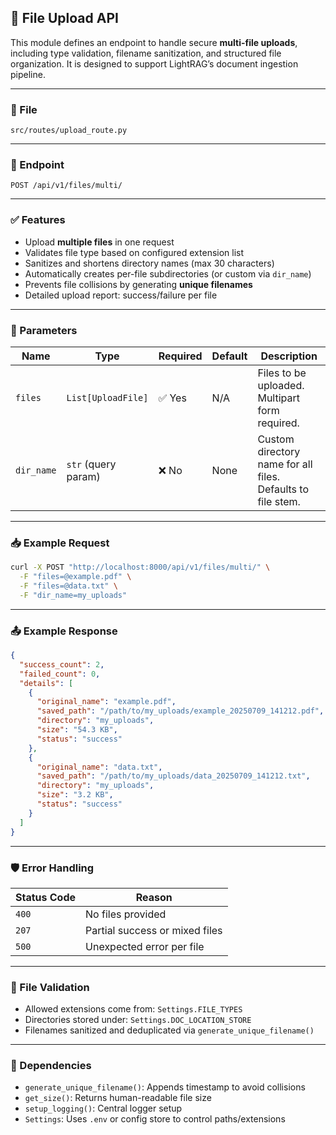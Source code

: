 ## 📁 File Upload API

This module defines an endpoint to handle secure **multi-file uploads**, including type validation, filename sanitization, and structured file organization. It is designed to support LightRAG’s document ingestion pipeline.

---

### 📂 File

```
src/routes/upload_route.py
```

---

### 🚀 Endpoint

```http
POST /api/v1/files/multi/
```

---

### ✅ Features

* Upload **multiple files** in one request
* Validates file type based on configured extension list
* Sanitizes and shortens directory names (max 30 characters)
* Automatically creates per-file subdirectories (or custom via `dir_name`)
* Prevents file collisions by generating **unique filenames**
* Detailed upload report: success/failure per file

---

### 🔧 Parameters

| Name       | Type                | Required | Default | Description                                                 |
| ---------- | ------------------- | -------- | ------- | ----------------------------------------------------------- |
| `files`    | `List[UploadFile]`  | ✅ Yes    | N/A     | Files to be uploaded. Multipart form required.              |
| `dir_name` | `str` (query param) | ❌ No     | None    | Custom directory name for all files. Defaults to file stem. |

---

### 📥 Example Request

```bash
curl -X POST "http://localhost:8000/api/v1/files/multi/" \
  -F "files=@example.pdf" \
  -F "files=@data.txt" \
  -F "dir_name=my_uploads"
```

---

### 📤 Example Response

```json
{
  "success_count": 2,
  "failed_count": 0,
  "details": [
    {
      "original_name": "example.pdf",
      "saved_path": "/path/to/my_uploads/example_20250709_141212.pdf",
      "directory": "my_uploads",
      "size": "54.3 KB",
      "status": "success"
    },
    {
      "original_name": "data.txt",
      "saved_path": "/path/to/my_uploads/data_20250709_141212.txt",
      "directory": "my_uploads",
      "size": "3.2 KB",
      "status": "success"
    }
  ]
}
```

---

### 🛡 Error Handling

| Status Code | Reason                         |
| ----------- | ------------------------------ |
| `400`       | No files provided              |
| `207`       | Partial success or mixed files |
| `500`       | Unexpected error per file      |

---

### 🔐 File Validation

* Allowed extensions come from: `Settings.FILE_TYPES`
* Directories stored under: `Settings.DOC_LOCATION_STORE`
* Filenames sanitized and deduplicated via `generate_unique_filename()`

---

### 🧩 Dependencies

* `generate_unique_filename()`: Appends timestamp to avoid collisions
* `get_size()`: Returns human-readable file size
* `setup_logging()`: Central logger setup
* `Settings`: Uses `.env` or config store to control paths/extensions